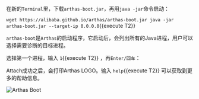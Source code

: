 



在新的`Terminal`里，下载`arthas-boot.jar`，再用`java -jar`命令启动：

`wget https://alibaba.github.io/arthas/arthas-boot.jar
java -jar arthas-boot.jar --target-ip 0.0.0.0`{{execute T2}}

`arthas-boot`是`Arthas`的启动程序，它启动后，会列出所有的Java进程，用户可以选择需要诊断的目标进程。

选择第一个进程，输入 `1`{{execute T2}} ，再`Enter/回车`：

Attach成功之后，会打印Arthas LOGO。输入 `help`{{execute T2}} 可以获取到更多的帮助信息。

![Arthas Boot](/hengyunabc/scenarios/arthas-tutorials/assets/arthas-boot.png)
